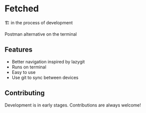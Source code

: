 # Fetched

🏗️ in the process of development

Postman alternative on the terminal


## Features

- Better navigation inspired by lazygit
- Runs on terminal
- Easy to use
- Use git to sync between devices


## Contributing

Development is in early stages. Contributions are always welcome!



